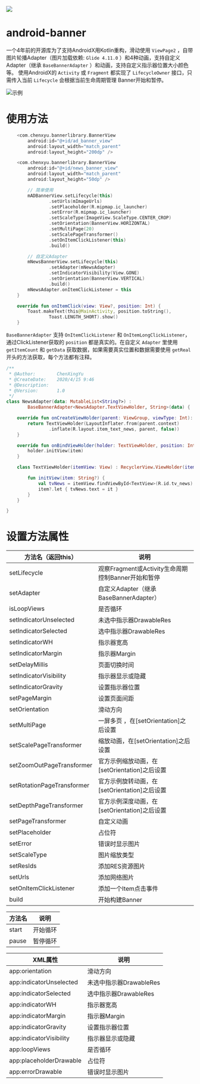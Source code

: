 [![](https://jitpack.io/v/chenxyu/android-banner.svg)](https://jitpack.io/#chenxyu/android-banner)

# android-banner
一个4年前的开源库为了支持AndroidX用Kotlin重构，滑动使用 `ViewPage2` ，自带图片轮播Adapter（图片加载依赖: `Glide 4.11.0` ）和4种动画，支持自定义Adapter（继承 `BaseBannerAdapter` ）和动画，支持自定义指示器位置大小颜色等。
使用AndroidX的 `Activity` 或 `Fragment` 都实现了 `LifecycleOwner` 接口，只需传入当前 `Lifecycle` 会根据当前生命周期管理 Banner开始和暂停。

![示例](https://img-blog.csdnimg.cn/20200416104537970.gif#pic_center)

# 使用方法

```kotlin
    <com.chenxyu.bannerlibrary.BannerView
        android:id="@+id/ad_banner_view"
        android:layout_width="match_parent"
        android:layout_height="200dp" />

    <com.chenxyu.bannerlibrary.BannerView
        android:id="@+id/news_banner_view"
        android:layout_width="match_parent"
        android:layout_height="50dp" />

        // 简单使用
        mADBannerView.setLifecycle(this)
                .setUrls(mImageUrls)
                .setPlaceholder(R.mipmap.ic_launcher)
                .setError(R.mipmap.ic_launcher)
                .setScaleType(ImageView.ScaleType.CENTER_CROP)
                .setOrientation(BannerView.HORIZONTAL)
                .setMultiPage(20)
                .setScalePageTransformer()
                .setOnItemClickListener(this)
                .build()

        // 自定义Adapter
        mNewsBannerView.setLifecycle(this)
                .setAdapter(mNewsAdapter)
                .setIndicatorVisibility(View.GONE)
                .setOrientation(BannerView.VERTICAL)
                .build()
        mNewsAdapter.onItemClickListener = this
    }

    override fun onItemClick(view: View?, position: Int) {
        Toast.makeText(this@MainActivity, position.toString(),
                Toast.LENGTH_SHORT).show()
    }
```
`BaseBannerAdapter` 支持 `OnItemClickListener` 和 `OnItemLongClickListener`，通过ClickListener获取的 `position` 都是真实的。在自定义 `Adapter` 里使用 `getItemCount` 和 `getData` 获取数据，如果需要真实位置和数据需要使用 `getReal` 开头的方法获取，每个方法都有注释。

```kotlin
/**
 * @Author:        ChenXingYu
 * @CreateDate:    2020/4/15 9:46
 * @Description:
 * @Version:       1.0
 */
class NewsAdapter(data: MutableList<String?>) :
        BaseBannerAdapter<NewsAdapter.TextViewHolder, String>(data) {

    override fun onCreateViewHolder(parent: ViewGroup, viewType: Int): TextViewHolder {
        return TextViewHolder(LayoutInflater.from(parent.context)
                .inflate(R.layout.item_text_news, parent, false))
    }

    override fun onBindViewHolder(holder: TextViewHolder, position: Int, item: String?) {
        holder.initView(item)
    }

    class TextViewHolder(itemView: View) : RecyclerView.ViewHolder(itemView) {

        fun initView(item: String?) {
            val tvNews = itemView.findViewById<TextView>(R.id.tv_news)
            item?.let { tvNews.text = it }
        }
    }

}
```

# 设置方法属性


| 方法名（返回this） | 说明 |
|--|--|
| setLifecycle | 观察Fragment或Activity生命周期控制Banner开始和暂停 |
| setAdapter | 自定义Adapter（继承BaseBannerAdapter） |
| isLoopViews | 是否循环 |
| setIndicatorUnselected | 未选中指示器DrawableRes |
| setIndicatorSelected | 选中指示器DrawableRes |
| setIndicatorWH | 指示器宽高 |
| setIndicatorMargin | 指示器Margin |
| setDelayMillis | 页面切换时间 |
| setIndicatorVisibility | 指示器显示或隐藏 |
| setIndicatorGravity | 设置指示器位置 |
| setPageMargin | 设置页面间距 |
| setOrientation | 滑动方向 |
| setMultiPage | 一屏多页 ，在[setOrientation]之后设置 |
| setScalePageTransformer | 缩放动画，在[setOrientation]之后设置 |
| setZoomOutPageTransformer | 官方示例缩放动画，在[setOrientation]之后设置 |
| setRotationPageTransformer | 官方示例旋转动画，在[setOrientation]之后设置 |
| setDepthPageTransformer | 官方示例深度动画，在[setOrientation]之后设置 |
| setPageTransformer | 自定义动画 |
| setPlaceholder | 占位符 |
| setError | 错误时显示图片 |
| setScaleType | 图片缩放类型 |
| setResIds | 添加RES资源图片 |
| setUrls | 添加网络图片 |
| setOnItemClickListener | 添加一个Item点击事件 |
| build | 开始构建Banner |

| 方法名 | 说明 |
|--|--|
| start | 开始循环 |
| pause | 暂停循环 |

| XML属性 | 说明 |
|--|--|
| app:orientation | 滑动方向 |
| app:indicatorUnselected | 未选中指示器DrawableRes |
| app:indicatorSelected | 选中指示器DrawableRes |
| app:indicatorWH | 指示器宽高 |
| app:indicatorMargin | 指示器Margin |
| app:indicatorGravity | 设置指示器位置 |
| app:indicatorVisibility | 指示器显示或隐藏 |
| app:loopViews | 是否循环 |
| app:placeholderDrawable | 占位符 |
| app:errorDrawable | 错误时显示图片 |

